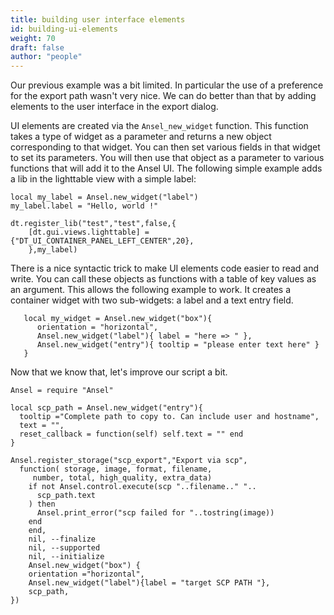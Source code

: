 ```yaml
---
title: building user interface elements
id: building-ui-elements
weight: 70
draft: false
author: "people"
---
```


Our previous example was a bit limited. In particular the use of a preference for the export path wasn't very nice. We can do better than that by adding elements to the user interface in the export dialog.

UI elements are created via the `Ansel_new_widget` function. This function takes a type of widget as a parameter and returns a new object corresponding to that widget. You can then set various fields in that widget to set its parameters. You will then use that object as a parameter to various functions that will add it to the Ansel UI. The following simple example adds a lib in the lighttable view with a simple label:

```
local my_label = Ansel.new_widget("label")
my_label.label = "Hello, world !"

dt.register_lib("test","test",false,{
    [dt.gui.views.lighttable] = {"DT_UI_CONTAINER_PANEL_LEFT_CENTER",20},
    },my_label)
```

There is a nice syntactic trick to make UI elements code easier to read and write. You can call these objects as functions with a table of key values as an argument. This allows the following example to work. It creates a container widget with two sub-widgets: a label and a text entry field.

```
   local my_widget = Ansel.new_widget("box"){
      orientation = "horizontal",
      Ansel.new_widget("label"){ label = "here => " },
      Ansel.new_widget("entry"){ tooltip = "please enter text here" }
   }
```

Now that we know that, let's improve our script a bit.

```
Ansel = require "Ansel"

local scp_path = Ansel.new_widget("entry"){
  tooltip ="Complete path to copy to. Can include user and hostname",
  text = "",
  reset_callback = function(self) self.text = "" end
}

Ansel.register_storage("scp_export","Export via scp",
  function( storage, image, format, filename,
     number, total, high_quality, extra_data)
    if not Ansel.control.execute(scp "..filename.." "..
      scp_path.text
    ) then
      Ansel.print_error("scp failed for "..tostring(image))
    end
    end,
    nil, --finalize
    nil, --supported
    nil, --initialize
    Ansel.new_widget("box") {
    orientation ="horizontal",
    Ansel.new_widget("label"){label = "target SCP PATH "},
    scp_path,
})
```
